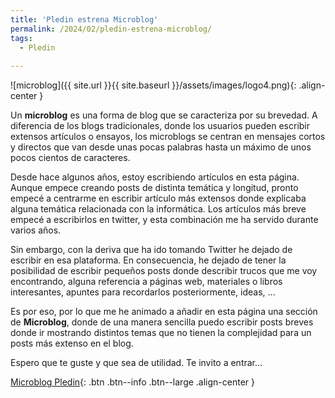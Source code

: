 ```yaml
---
title: 'Pledin estrena Microblog'
permalink: /2024/02/pledin-estrena-microblog/
tags:
  - Pledin
 
---
```


![microblog]({{ site.url }}{{ site.baseurl }}/assets/images/logo4.png){: .align-center }

Un **microblog** es una forma de blog que se caracteriza por su brevedad. A diferencia de los blogs tradicionales, donde los usuarios pueden escribir extensos artículos o ensayos, los microblogs se centran en mensajes cortos y directos que van desde unas pocas palabras hasta un máximo de unos pocos cientos de caracteres.

Desde hace algunos años, estoy escribiendo artículos en esta página. Aunque empece creando posts de distinta temática y longitud, pronto empecé a centrarme en escribir artículo más extensos donde explicaba alguna temática relacionada con la informática. Los artículos más breve empecé a escribirlos en twitter, y esta combinación me ha servido durante varios años.

Sin embargo, con la deriva que ha ido tomando Twitter he dejado de escribir en esa plataforma. En consecuencia, he dejado de tener la posibilidad de escribir pequeños posts donde describir trucos que me voy encontrando, alguna referencia a páginas web, materiales o libros interesantes, apuntes para recordarlos posteriormente, ideas, ...

Es por eso, por lo que me he animado a añadir en esta página una sección de **Microblog**, donde de una manera sencilla puedo escribir posts breves donde ir mostrando distintos temas que no tienen la complejidad para un posts más extenso en el blog.

Espero que te guste y que sea de utilidad. Te invito a entrar... 

[Microblog Pledin](https://www.josedomingo.org/pledin/microblog/){: .btn .btn--info .btn--large .align-center }

